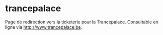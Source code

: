 # trancepalace
Page de redirection vers la ticketerie pour la Trancepalace. Consultable en ligne via http://www.trancepalace.be.
